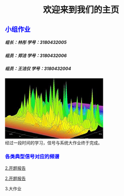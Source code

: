 <IDOCTYPE html>
<head>
<meta charset="utf-8">
</head>
<body>
<h1><center>欢迎来到我们的主页</center></h1>
<h2 style="color:blue;">小组作业</h2>
<h5>组长：林彤   学号：3180432005</h5> 
<h5>组员：郑洁   学号：3180432006</h5>
<h5>组员：王洁仪 学号：3180432004</h5>
<p>
<p1>
<img src="timg.jpg">
<br>
</p1> 经过一段时间的学习，信号与系统大作业终于完成。
</p>
<h3 style="color:blue;">各类典型信号对应的频谱</h3>
<p>
<p1><a href="https://github.com/13123891831/hello/blob/master/task.doc">2.开题报告</a></p1>
</p>
<p>
<p1><a href="https://github.com/13123891831/hello/blob/master/report.docx">2.开题报告</a></p1>
</p>
<p>
<p1>3.大作业</p1>
</p>
</body>
</html>
